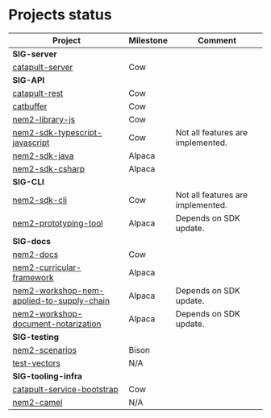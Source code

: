 # Projects status

| Project | Milestone | Comment |
| -----  | ----- | ----- |
|**SIG-server** | | |
| [catapult-server](https://github.com/nemtech/catapult-server) | Cow | |
|**SIG-API** | | |
| [catapult-rest](https://github.com/nemtech/catapult-server) | Cow | |
| [catbuffer](https://github.com/nemtech/catbuffer) | Cow | |
| [nem2-library-js](https://github.com/nemtech/nem2-library-js) | Cow | |
| [nem2-sdk-typescript-javascript](https://github.com/nemtech/nem2-sdk-typescript-javascript) | Cow | Not all features are implemented.|
| [nem2-sdk-java](https://github.com/nemtech/nem2-sdk-java) | Alpaca | |
| [nem2-sdk-csharp](https://github.com/nemtech/nem2-sdk-csharp) | Alpaca | |
|**SIG-CLI** | | | 
| [nem2-sdk-cli](https://github.com/nemtech/nem2-cli) | Cow |  Not all features are implemented. |
| [nem2-prototyping-tool](https://github.com/nemtech/nem2-prototyping-tool) | Alpaca | Depends on SDK update.|
|**SIG-docs** | | |
| [nem2-docs](https://github.com/nemtech/nem2-docs) | Cow | |
| [nem2-curricular-framework](https://github.com/nemtech/nem2-curricular-framework) | Alpaca | |
| [nem2-workshop-nem-applied-to-supply-chain](https://github.com/nemtech/nem2-workshop-nem-applied-to-supply-chain) | Alpaca | Depends on SDK update. |
| [nem2-workshop-document-notarization](https://github.com/nemtech/nem2-workshop-document-notarization) | Alpaca | Depends on SDK update. |
|**SIG-testing** | | |
| [nem2-scenarios](https://github.com/nemtech/nem2-scenarios) | Bison | |
| [test-vectors](https://github.com/nemtech/test-vectors) | N/A | |
|**SIG-tooling-infra** | | | 
| [catapult-service-bootstrap](https://github.com/nemtech/catapult-service-bootstrap) | Cow | |
| [nem2-camel](https://github.com/nemtech/nem2-camel) | N/A | |
